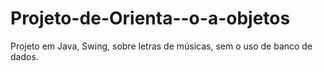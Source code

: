 # Projeto-de-Orienta--o-a-objetos
Projeto em Java, Swing, sobre letras de músicas, sem o uso de banco de dados.

